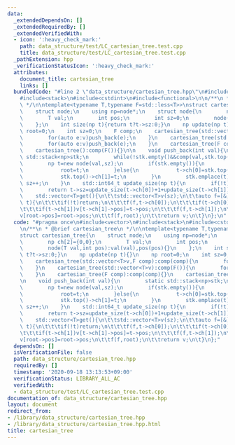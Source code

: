 ```yaml
---
data:
  _extendedDependsOn: []
  _extendedRequiredBy: []
  _extendedVerifiedWith:
  - icon: ':heavy_check_mark:'
    path: data_structure/test/LC_cartesian_tree.test.cpp
    title: data_structure/test/LC_cartesian_tree.test.cpp
  _pathExtension: hpp
  _verificationStatusIcon: ':heavy_check_mark:'
  attributes:
    document_title: cartesian_tree
    links: []
  bundledCode: "#line 2 \"data_structure/cartesian_tree.hpp\"\n#include<vector>\n\
    #include<stack>\n#include<cstdint>\n#include<functional>\n\n/**\n * @brief cartesian_tree\n\
    \ */\n\ntemplate<typename T,typename F=std::less<T>>\nstruct cartesian_tree{\n\
    \    struct node;\n    using np=node*;\n    struct node{\n        np ch[2]={0,0};\n\
    \        T val;\n        int pos;\n        int sz=0;\n        node(T val,int pos):val(val),pos(pos){}\n\
    \    };\n    int size(np t){return t?t->sz:0;}\n    np update(np t){}\n    np\
    \ root=0;\n    int sz=0;\n    F comp;\n    cartesian_tree(std::vector<T>v,F comp):comp(comp){\n\
    \        for(auto e:v)push_back(e);\n    }\n    cartesian_tree(std::vector<T>v):comp(F()){\n\
    \        for(auto e:v)push_back(e);\n    }\n    cartesian_tree(F comp):comp(comp){}\n\
    \    cartesian_tree():comp(F()){}\n\n    void push_back(int val){\n        static\
    \ std::stack<np>stk;\n        while(!stk.empty()&&comp(val,stk.top()->val))stk.pop();\n\
    \        np t=new node(val,sz);\n        if(stk.empty()){\n            t->ch[0]=root;\n\
    \            root=t;\n        }else{\n            t->ch[0]=stk.top()->ch[1];\n\
    \            stk.top()->ch[1]=t;\n        }\n        stk.emplace(t);\n       \
    \ sz++;\n    }\n    std::int64_t update_size(np t){\n        if(!t)return 0;\n\
    \        return t->sz=update_size(t->ch[0])+1+update_size(t->ch[1]);\n    }\n\
    \    std::vector<T>get(){\n\t\tstd::vector<T>v(sz);\n\t\tauto f=[&](auto f,np\
    \ t){\n\t\t\tif(!t)return;\n\t\t\tf(f,t->ch[0]);\n\t\t\tif(t->ch[0])v[t->ch[0]->pos]=t->pos;\n\
    \t\t\tif(t->ch[1])v[t->ch[1]->pos]=t->pos;\n\t\t\tf(f,t->ch[1]);\n\t\t};\n\t\t\
    v[root->pos]=root->pos;\n\t\tf(f,root);\n\t\treturn v;\n\t}\n};\n"
  code: "#pragma once\n#include<vector>\n#include<stack>\n#include<cstdint>\n#include<functional>\n\
    \n/**\n * @brief cartesian_tree\n */\n\ntemplate<typename T,typename F=std::less<T>>\n\
    struct cartesian_tree{\n    struct node;\n    using np=node*;\n    struct node{\n\
    \        np ch[2]={0,0};\n        T val;\n        int pos;\n        int sz=0;\n\
    \        node(T val,int pos):val(val),pos(pos){}\n    };\n    int size(np t){return\
    \ t?t->sz:0;}\n    np update(np t){}\n    np root=0;\n    int sz=0;\n    F comp;\n\
    \    cartesian_tree(std::vector<T>v,F comp):comp(comp){\n        for(auto e:v)push_back(e);\n\
    \    }\n    cartesian_tree(std::vector<T>v):comp(F()){\n        for(auto e:v)push_back(e);\n\
    \    }\n    cartesian_tree(F comp):comp(comp){}\n    cartesian_tree():comp(F()){}\n\
    \n    void push_back(int val){\n        static std::stack<np>stk;\n        while(!stk.empty()&&comp(val,stk.top()->val))stk.pop();\n\
    \        np t=new node(val,sz);\n        if(stk.empty()){\n            t->ch[0]=root;\n\
    \            root=t;\n        }else{\n            t->ch[0]=stk.top()->ch[1];\n\
    \            stk.top()->ch[1]=t;\n        }\n        stk.emplace(t);\n       \
    \ sz++;\n    }\n    std::int64_t update_size(np t){\n        if(!t)return 0;\n\
    \        return t->sz=update_size(t->ch[0])+1+update_size(t->ch[1]);\n    }\n\
    \    std::vector<T>get(){\n\t\tstd::vector<T>v(sz);\n\t\tauto f=[&](auto f,np\
    \ t){\n\t\t\tif(!t)return;\n\t\t\tf(f,t->ch[0]);\n\t\t\tif(t->ch[0])v[t->ch[0]->pos]=t->pos;\n\
    \t\t\tif(t->ch[1])v[t->ch[1]->pos]=t->pos;\n\t\t\tf(f,t->ch[1]);\n\t\t};\n\t\t\
    v[root->pos]=root->pos;\n\t\tf(f,root);\n\t\treturn v;\n\t}\n};"
  dependsOn: []
  isVerificationFile: false
  path: data_structure/cartesian_tree.hpp
  requiredBy: []
  timestamp: '2020-09-18 13:13:53+09:00'
  verificationStatus: LIBRARY_ALL_AC
  verifiedWith:
  - data_structure/test/LC_cartesian_tree.test.cpp
documentation_of: data_structure/cartesian_tree.hpp
layout: document
redirect_from:
- /library/data_structure/cartesian_tree.hpp
- /library/data_structure/cartesian_tree.hpp.html
title: cartesian_tree
---
```

